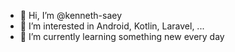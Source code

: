 - 👋 Hi, I’m @kenneth-saey
- 👀 I’m interested in Android, Kotlin, Laravel, ...
- 🌱 I’m currently learning something new every day

<!---
kenneth-saey/kenneth-saey is a ✨ special ✨ repository because its `README.md` (this file) appears on your GitHub profile.
You can click the Preview link to take a look at your changes.
--->
